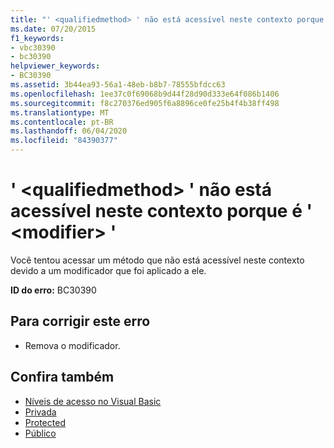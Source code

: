 ```yaml
---
title: "' <qualifiedmethod> ' não está acessível neste contexto porque é ' <modifier> '"
ms.date: 07/20/2015
f1_keywords:
- vbc30390
- bc30390
helpviewer_keywords:
- BC30390
ms.assetid: 3b44ea93-56a1-48eb-b8b7-78555bfdcc63
ms.openlocfilehash: 1ee37c0f69068b9d44f28d90d333e64f086b1406
ms.sourcegitcommit: f8c270376ed905f6a8896ce0fe25b4f4b38ff498
ms.translationtype: MT
ms.contentlocale: pt-BR
ms.lasthandoff: 06/04/2020
ms.locfileid: "84390377"
---
```

# <a name="qualifiedmethod-is-not-accessible-in-this-context-because-it-is-modifier"></a>' \<qualifiedmethod> ' não está acessível neste contexto porque é ' \<modifier> '
Você tentou acessar um método que não está acessível neste contexto devido a um modificador que foi aplicado a ele.  
  
 **ID do erro:** BC30390  
  
## <a name="to-correct-this-error"></a>Para corrigir este erro  
  
- Remova o modificador.  
  
## <a name="see-also"></a>Confira também

- [Níveis de acesso no Visual Basic](../programming-guide/language-features/declared-elements/access-levels.md)
- [Privada](../language-reference/modifiers/private.md)
- [Protected](../language-reference/modifiers/protected.md)
- [Público](../language-reference/modifiers/friend.md)
